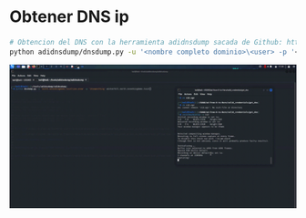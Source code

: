# Obtener DNS ip

```Bash
# Obtencion del DNS con la herramienta adidnsdump sacada de Github: https://github.com/dirkjanm/adidnsdump
python adidnsdump/dnsdump.py -u '<nombre completo dominio>\<user> -p '<pass>' <nombre dns del DC>

```

![Alt text](https://github.com/jor6PS/ad-from-0-to-Hero/blob/master/valid_credentials/get_dns/files/vid.gif?raw=true "Obteniendo el DNS")
